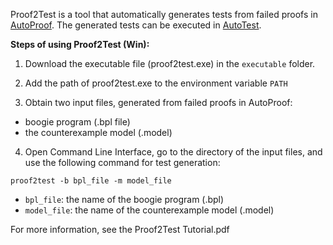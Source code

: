 Proof2Test is a tool that automatically generates tests from failed proofs in [AutoProof](http://autoproof.sit.org).
The generated tests can be executed in [AutoTest](http://se.inf.ethz.ch/research/autotest).


**Steps of using Proof2Test (Win):**

1. Download the executable file (proof2test.exe) in the `executable` folder.

2. Add the path of proof2test.exe to the environment variable `PATH`

3. Obtain two input files, generated from failed proofs in AutoProof:
- boogie program (.bpl file) 
- the counterexample model  (.model)

4. Open Command Line Interface, go to the directory of the input files, and use the following command for test generation: 

`proof2test -b bpl_file -m model_file`

- `bpl_file`: the name of the boogie program (.bpl)
- `model_file`: the name of the counterexample model  (.model) 


For more information, see the Proof2Test Tutorial.pdf





